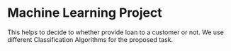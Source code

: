 # Machine Learning Project
This helps to decide to whether provide loan to a customer or not.
We use different Classification Algorithms for the proposed task.
